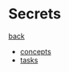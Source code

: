 # Secrets

[back](../README.md)

- [concepts](https://kubernetes.io/docs/concepts/configuration/secret/)
- [tasks](https://kubernetes.io/docs/tasks/configmap-secret/managing-secret-using-kubectl/)
